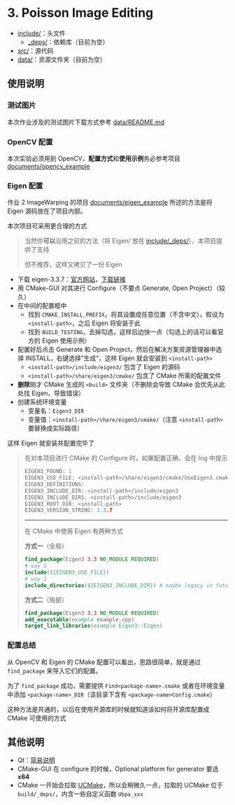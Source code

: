 # 3. Poisson Image Editing

- [include/](inculde/)：头文件
  - [_deps/](_deps/)：依赖库（目前为空）
- [src/](src/)：源代码
- [data/](data/)：资源文件夹（目前为空）

## 使用说明

### 测试图片

本次作业涉及的测试图片下载方式参考 [data/README.md](data/README.md) 

### OpenCV 配置

本次实验必须用到 OpenCV，**配置方式**和**使用示例**务必参考项目 [documents/opencv_example](../documents/opencv_example) 

### Eigen 配置

作业 2 ImageWarping 的项目 [documents/eigen_example](../../2_ImageWarping/documents/eigen_example) 所述的方法是将 Eigen 源码放在了项目内部。

本次项目可采用更合理的方式

> 当然你**可以**沿用之前的方法（将 Eigen/ 放在 [include/_deps/](include/_deps/)），本项目提供了支持
>
> 但不推荐，这样又拷贝了一份 Eigen

- 下载 eigen-3.3.7：[官方网站](http://eigen.tuxfamily.org/)，[下载链接](https://gitlab.com/libeigen/eigen/-/archive/3.3.7/eigen-3.3.7.zip) 
- 用 CMake-GUI 对其进行 Configure（不要点 Generate, Open Project）（较久）
- 在中间的配置框中
  - 找到 `CMAKE_INSTALL_PREFIX`，将其设置成任意位置（不含中文），假设为 `<install-path>`，之后 Eigen 将安装于此
  - 找到 `BUILD_TESTING`，去掉勾选，这样后边快一点（勾选上的话可以看官方的 Eigen 使用示例）
- 配置好后点击 Generate 和 Open Project，然后在解决方案资源管理器中选择 INSTALL，右键选择”生成“，这样 Eigen 就会安装到 `<install-path>` 
  - `<install-path>/include/eigen3/` 包含了 Eigen 的源码
  - `<install-path>/share/eigen3/cmake/` 包含了 CMake 所需的配置文件
- **删除**刚才 CMake 生成的 `<build>` 文件夹（不删除会导致 CMake 会优先从此处找 Eigen，导致错误）
- 创建系统环境变量
  - 变量名：`Eigen3_DIR` 
  - 变量值：`<install-path>/share/eigen3/cmake/`（注意 `<install-path>` 要替换成实际路径）

这样 Eigen 就安装并配置完毕了

> 在对本项目进行 CMake 的 Configure 时，如果配置正确，会在 log 中提示
>
> ```c++
> EIGEN3_FOUND: 1
> EIGEN3_USE_FILE: <install-path>/share/eigen3/cmake/UseEigen3.cmake
> EIGEN3_DEFINITIONS: 
> EIGEN3_INCLUDE_DIR: <install-path>/include/eigen3
> EIGEN3_INCLUDE_DIRS: <install-path>/include/eigen3
> EIGEN3_ROOT_DIR: <install-path>
> EIGEN3_VERSION_STRING: 3.3.7
> ```
>
> ---
>
> 在 CMake 中使用 Eigen 有两种方式
>
> **方式一**（全局）
>
> ```cmake
> find_package(Eigen3 3.3 NO_MODULE REQUIRED)
> # way 1
> include(${EIGEN3_USE_FILE})
> # way 2
> include_directories(${EIGEN3_INCLUDE_DIR}) # maybe legacy in future
> ```
>
> **方式二**（局部）
>
> ```cmake
> find_package(Eigen3 3.3 NO_MODULE REQUIRED)
> add_executable(example example.cpp)
> target_link_libraries(example Eigen3::Eigen)
> ```

### 配置总结

从 OpenCV 和 Eigen 的 CMake 配置可以看出，思路很简单，就是通过 `find_package` 来导入它们的配置。

为了 `find_package` 成功，需要提供 `Find<package-name>.cmake` 或者在环境变量中添加 `<package-name>_DIR`（该目录下含有 `<package-name>Config.cmake`）

这种方法是共通的，以后在使用开源库的时候就知道该如何将开源库配置成 CMake 可使用的方式

## 其他说明

- Qt：[简易说明](../../../Softwares/Qt.md) 
- CMake-GUI 在 configure 的时候，Optional platform for generator 要选 **x64** 
- CMake 一开始会拉取 [UCMake](https://github.com/Ubpa/UCMake)，所以会稍微久一点，拉取的 UCMake 位于 `build/_deps/`，内含一些自定义函数 `Ubpa_xxx` 

